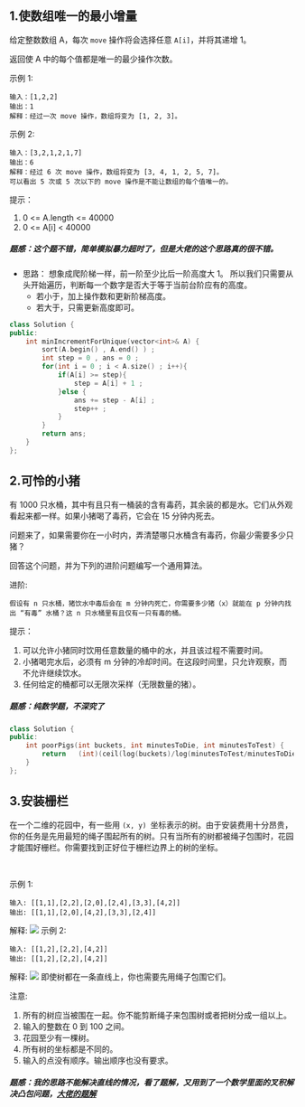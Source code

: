 ## 1.使数组唯一的最小增量
给定整数数组 A，每次 `move` 操作将会选择任意 `A[i]`，并将其递增 1。

返回使 A 中的每个值都是唯一的最少操作次数。

示例 1:
```
输入：[1,2,2]
输出：1
解释：经过一次 move 操作，数组将变为 [1, 2, 3]。
```
示例 2:
```
输入：[3,2,1,2,1,7]
输出：6
解释：经过 6 次 move 操作，数组将变为 [3, 4, 1, 2, 5, 7]。
可以看出 5 次或 5 次以下的 move 操作是不能让数组的每个值唯一的。
```
提示：

1. 0 <= A.length <= 40000
2. 0 <= A[i] < 40000

##### 题感：这个题不错，简单模拟暴力超时了，但是大佬的这个思路真的很不错。
* 思路：
想象成爬阶梯一样，前一阶至少比后一阶高度大 1。
所以我们只需要从头开始遍历，判断每一个数字是否大于等于当前台阶应有的高度。
	* 若小于，加上操作数和更新阶梯高度。
	* 若大于，只需更新高度即可。


```C++
class Solution {
public:
    int minIncrementForUnique(vector<int>& A) {
        sort(A.begin() , A.end() ) ; 
        int step = 0 , ans = 0 ; 
        for(int i = 0 ; i < A.size() ; i++){
            if(A[i] >= step){
                step = A[i] + 1 ; 
            }else {
                ans += step - A[i] ;
                step++ ; 
            }
        }
        return ans; 
    }
};
```

## 2.可怜的小猪 

有 1000 只水桶，其中有且只有一桶装的含有毒药，其余装的都是水。它们从外观看起来都一样。如果小猪喝了毒药，它会在 15 分钟内死去。

问题来了，如果需要你在一小时内，弄清楚哪只水桶含有毒药，你最少需要多少只猪？

回答这个问题，并为下列的进阶问题编写一个通用算法。

进阶:
```
假设有 n 只水桶，猪饮水中毒后会在 m 分钟内死亡，你需要多少猪（x）就能在 p 分钟内找出 “有毒” 水桶？这 n 只水桶里有且仅有一只有毒的桶。
```
提示：

1. 可以允许小猪同时饮用任意数量的桶中的水，并且该过程不需要时间。
2. 小猪喝完水后，必须有 m 分钟的冷却时间。在这段时间里，只允许观察，而不允许继续饮水。
3. 任何给定的桶都可以无限次采样（无限数量的猪）。

##### 题感：纯数学题，不深究了

```C++
class Solution {
public:
    int poorPigs(int buckets, int minutesToDie, int minutesToTest) {
        return   (int)(ceil(log(buckets)/log(minutesToTest/minutesToDie+1)));
    }
};
```

## 3.安装栅栏
在一个二维的花园中，有一些用 `(x, y) `坐标表示的树。由于安装费用十分昂贵，你的任务是先用最短的绳子围起所有的树。只有当所有的树都被绳子包围时，花园才能围好栅栏。你需要找到正好位于栅栏边界上的树的坐标。

 

示例 1:
```
输入: [[1,1],[2,2],[2,0],[2,4],[3,3],[4,2]]
输出: [[1,1],[2,0],[4,2],[3,3],[2,4]]
```
解释:
![](https://assets.leetcode-cn.com/aliyun-lc-upload/uploads/2018/10/12/erect_the_fence_1.png)
示例 2:
```
输入: [[1,2],[2,2],[4,2]]
输出: [[1,2],[2,2],[4,2]]
```
解释:
![](https://assets.leetcode-cn.com/aliyun-lc-upload/uploads/2018/10/12/erect_the_fence_2.png)
即使树都在一条直线上，你也需要先用绳子包围它们。

注意:

1. 所有的树应当被围在一起。你不能剪断绳子来包围树或者把树分成一组以上。
2. 输入的整数在 0 到 100 之间。
3. 花园至少有一棵树。
4. 所有树的坐标都是不同的。
5. 输入的点没有顺序。输出顺序也没有要求。

##### 题感：我的思路不能解决直线的情况，看了题解，又用到了一个数学里面的叉积解决凸包问题，[大佬的题解](https://www.cnblogs.com/grandyang/p/7745697.html)




